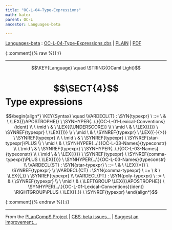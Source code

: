 ```yaml
---
title: "OC-L-04-Type-Expressions"
math: katex
parent: OC-L
ancestor: Languages-beta

---
```

[Languages-beta] : [OC-L-04-Type-Expressions.cbs] \| [PLAIN] \| [PDF]

{::comment}{% raw %}{:/}


----

$$\KEY{Language} \quad \STRING{OCaml Light}$$

# $$\SECT{4}$$ Type expressions
           


$$\begin{align*}
  \KEY{Syntax} \quad
    \VARDECL{T} : \SYN{typexpr}
      \ ::= \ & \
      \LEX{{\APOSTROPHE}} \ \SYNHYPER{../.}{OC-L-01-Lexical-Conventions}{ident} \\
      \ \mid \ & \ \LEX{{\UNDERSCORE}} \\
      \ \mid \ & \ \LEX{{(}} \ \SYNREF{typexpr} \ \LEX{{)}} \\
      \ \mid \ & \ \SYNREF{typexpr} \ \LEX{{-}{>}} \ \SYNREF{typexpr} \\
      \ \mid \ & \ \SYNREF{typexpr} \ \SYNREF{star-typexpr}\PLUS \\
      \ \mid \ & \ \SYNHYPER{../.}{OC-L-03-Names}{typeconstr} \\
      \ \mid \ & \ \SYNREF{typexpr} \ \SYNHYPER{../.}{OC-L-03-Names}{typeconstr} \\
      \ \mid \ & \ \LEX{{(}} \ \SYNREF{typexpr} \ \SYNREF{comma-typexpr}\PLUS \ \LEX{{)}} \ \SYNHYPER{../.}{OC-L-03-Names}{typeconstr}
    \\
    \VARDECL{ST} : \SYN{star-typexpr}
      \ ::= \ & \
      \LEX{{*}} \ \SYNREF{typexpr}
    \\
    \VARDECL{CT} : \SYN{comma-typexpr}
      \ ::= \ & \
      \LEX{{,}} \ \SYNREF{typexpr}
    \\
    \VARDECL{PT} : \SYN{poly-typexpr}
      \ ::= \ & \
      \SYNREF{typexpr} \\
      \ \mid \ & \ \LEFTGROUP \LEX{{\APOSTROPHE}} \ \SYNHYPER{../.}{OC-L-01-Lexical-Conventions}{ident} \RIGHTGROUP\PLUS \ \LEX{{.}} \ \SYNREF{typexpr}
\end{align*}$$



[Funcons-beta]: /CBS-beta/math/Funcons-beta
  "FUNCONS-BETA"
[Unstable-Funcons-beta]: /CBS-beta/math/Unstable-Funcons-beta
  "UNSTABLE-FUNCONS-BETA"
[Languages-beta]: /CBS-beta/math/Languages-beta
  "LANGUAGES-BETA"
[Unstable-Languages-beta]: /CBS-beta/math/Unstable-Languages-beta
  "UNSTABLE-LANGUAGES-BETA"
[CBS-beta]: /CBS-beta
  "CBS-BETA"
[OC-L-04-Type-Expressions.cbs]: https://github.com/plancomps/CBS-beta/blob/master/Languages-beta/OCaml-Light/OC-L-cbs/OC-L/OC-L-04-Type-Expressions/OC-L-04-Type-Expressions.cbs
  "CBS SOURCE FILE ON GITHUB"
[PLAIN]: /CBS-beta/docs/Languages-beta/OCaml-Light/OC-L-cbs/OC-L/OC-L-04-Type-Expressions
  "CBS SOURCE WEB PAGE"
 [PRETTY]: /CBS-beta/math/Languages-beta/OCaml-Light/OC-L-cbs/OC-L/OC-L-04-Type-Expressions
  "CBS-KATEX WEB PAGE"
[PDF]: /CBS-beta/math/Languages-beta/OCaml-Light/OC-L-cbs/OC-L/OC-L-04-Type-Expressions/OC-L-04-Type-Expressions.pdf
  "CBS-LATEX PDF FILE"
[PLanCompS Project]: https://plancomps.github.io
  "PROGRAMMING LANGUAGE COMPONENTS AND SPECIFICATIONS PROJECT HOME PAGE"
{::comment}{% endraw %}{:/}


____

From the [PLanCompS Project] | [CBS-beta issues...] | [Suggest an improvement...]

[CBS-beta issues...]: https://github.com/plancomps/CBS-beta/issues
  "CBS-BETA ISSUE REPORTS ON GITHUB"
[Suggest an improvement...]: mailto:plancomps@gmail.com?Subject=CBS-beta%20-%20comment&Body=Re%3A%20CBS-beta%20specification%20at%20OC-L/OC-L-04-Type-Expressions/OC-L-04-Type-Expressions.cbs%0A%0AComment/Query/Issue/Suggestion%3A%0A%0A%0ASignature%3A%0A
  "GENERATE AN EMAIL TEMPLATE"
